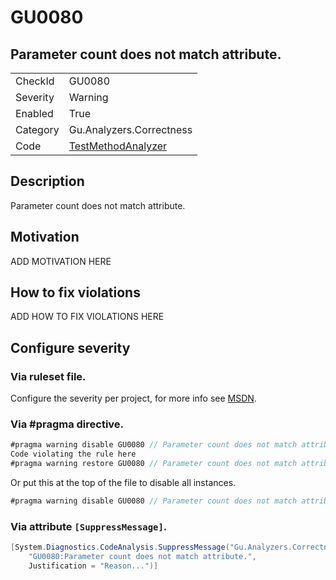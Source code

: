 # GU0080
## Parameter count does not match attribute.

<!-- start generated table -->
<table>
  <tr>
    <td>CheckId</td>
    <td>GU0080</td>
  </tr>
  <tr>
    <td>Severity</td>
    <td>Warning</td>
  </tr>
  <tr>
    <td>Enabled</td>
    <td>True</td>
  </tr>
  <tr>
    <td>Category</td>
    <td>Gu.Analyzers.Correctness</td>
  </tr>
  <tr>
    <td>Code</td>
    <td><a href="https://github.com/DotNetAnalyzers/Gu.Analyzers/blob/master/Gu.Analyzers/Analyzers/TestMethodAnalyzer.cs">TestMethodAnalyzer</a></td>
  </tr>
</table>
<!-- end generated table -->

## Description

Parameter count does not match attribute.

## Motivation

ADD MOTIVATION HERE

## How to fix violations

ADD HOW TO FIX VIOLATIONS HERE

<!-- start generated config severity -->
## Configure severity

### Via ruleset file.

Configure the severity per project, for more info see [MSDN](https://msdn.microsoft.com/en-us/library/dd264949.aspx).

### Via #pragma directive.
```C#
#pragma warning disable GU0080 // Parameter count does not match attribute.
Code violating the rule here
#pragma warning restore GU0080 // Parameter count does not match attribute.
```

Or put this at the top of the file to disable all instances.
```C#
#pragma warning disable GU0080 // Parameter count does not match attribute.
```

### Via attribute `[SuppressMessage]`.

```C#
[System.Diagnostics.CodeAnalysis.SuppressMessage("Gu.Analyzers.Correctness", 
    "GU0080:Parameter count does not match attribute.", 
    Justification = "Reason...")]
```
<!-- end generated config severity -->